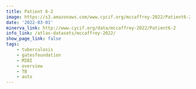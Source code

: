 ```yaml
---
title: Patient 6-2
image: https://s3.amazonaws.com/www.cycif.org/mccaffrey-2022/Patient6-2/thumbnail--default.jpg
date: '2022-03-01'
minerva_link: http://www.cycif.org/data/mccaffrey-2022/Patient6-2
info_link: /atlas-datasets/mccaffrey-2022/
show_page_link: false
tags:
    - tuberculosis
    - gatesfoundation
    - MIBI
    - overview
    - TB
    - auto
---
```

